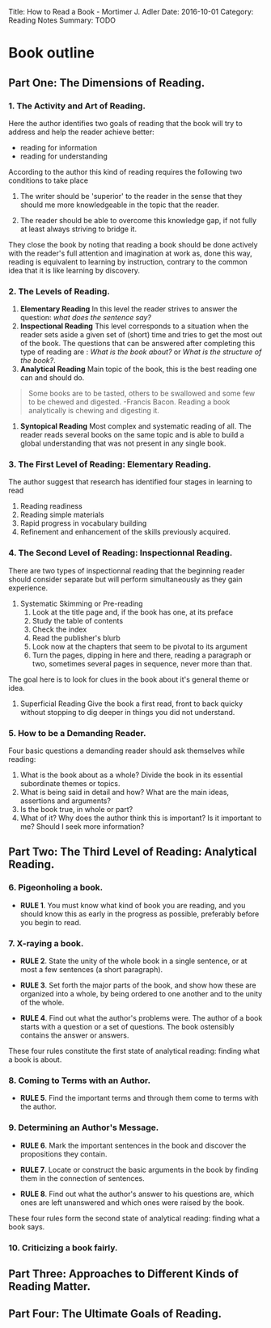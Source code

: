 Title: How to Read a Book - Mortimer J. Adler
Date: 2016-10-01
Category: Reading Notes
Summary: TODO

# Book outline

## Part One: The Dimensions of Reading.
### 1. The Activity and Art of Reading.
Here the author identifies two goals of reading that the book will try to address and help the reader achieve better:
* reading for information
* reading for understanding

According to the author this kind of reading requires the following two conditions to take place 
	
1. The writer should be 'superior' to the reader in the sense that they should me more knowledgeable in the topic that the reader.
	
2. The reader should be able to overcome this knowledge gap, if not fully at least always striving to bridge it.

They close the book by noting that reading a book should be done actively with the reader's full attention and imagination at work as, done this way, reading is equivalent to learning by instruction, contrary to the common idea that it is like learning by discovery.

### 2. The Levels of Reading.
1. __Elementary Reading__ In this level the reader strives to answer the question: _what does the sentence say?_
1. __Inspectional Reading__ This level corresponds to a situation when the reader sets aside a given set of (short) time and tries to get the most out of the book. The questions that can be answered after completing this type of reading are : _What is the book about?_ or _What is the structure of the book?_.
1. __Analytical Reading__ Main topic of the book, this is the best reading one can and should do.
> Some books are to be tasted, others to be swallowed and some few to be chewed and digested.
> -Francis Bacon. Reading a book analytically is chewing and digesting it.

1. __Syntopical Reading__ Most complex and systematic reading of all. The reader reads several books on the same topic and is able to build a global understanding that was not present in any single book.

### 3. The First Level of Reading: Elementary Reading.
The author suggest that research has identified four stages in learning to read

1. Reading readiness 
1. Reading simple materials
1. Rapid progress in vocabulary building
1. Refinement and enhancement of the skills previously acquired.


### 4. The Second Level of Reading: Inspectionnal Reading.
There are two types of inspectionnal reading that the beginning reader should consider separate but will perform simultaneously as they gain experience.

1. Systematic Skimming or Pre-reading
	1. Look at the title page and, if the book has one, at its preface
	1. Study the table of contents
	1. Check the index
	1. Read the publisher's blurb
	1. Look now at the chapters that seem to be pivotal to its argument
	1. Turn the pages, dipping in here and there, reading a paragraph or two, sometimes several pages in sequence, never more than that.

The goal here is to look for clues in the book about it's general theme or idea.

1. Superficial Reading
	Give the book a first read, front to back quicky without stopping to dig deeper in things you did not understand.

### 5. How to be a Demanding Reader.
Four basic questions a demanding reader should ask themselves while reading:

1. What is the book about as a whole? Divide the book in its essential subordinate themes or topics.
1. What is being said in detail and how? What are the main ideas, assertions and arguments?
1. Is the book true, in whole or part?
1. What of it? Why does the author think this is important? Is it important to me? Should I seek more information?

## Part Two: The Third Level of Reading: Analytical Reading.
### 6. Pigeonholing a book.
* __RULE 1__. You must know what kind of book you are reading, and you should know this as early in the progress as possible, preferably before you begin to read.
### 7. X-raying a book.
* __RULE 2__. State the unity of the whole book in a single sentence, or at most a few sentences (a short paragraph).

* __RULE 3__. Set forth the major parts of the book, and show how these are organized into a whole, by being ordered to one another and to the unity of the whole.

* __RULE 4__. Find out what the author's problems were. The author of a book starts with a question or a set of questions. The book ostensibly contains the answer or answers.

These four rules constitute the first state of analytical reading: finding what a book is about.

### 8. Coming to Terms with an Author.
* __RULE 5__. Find the important terms and through them come to terms with the author.

### 9. Determining an Author's Message.
* __RULE 6__. Mark the important sentences in the book and discover the propositions they contain.

* __RULE 7__. Locate or construct the basic arguments in the book by finding them in the connection of sentences.

* __RULE 8__. Find out what the author's answer to his questions are, which ones are left unanswered and which ones were raised by the book.

These four rules form the second state of analytical reading: finding what a book says.

### 10. Criticizing a book fairly.


## Part Three: Approaches to Different Kinds of Reading Matter.

## Part Four: The Ultimate Goals of Reading.